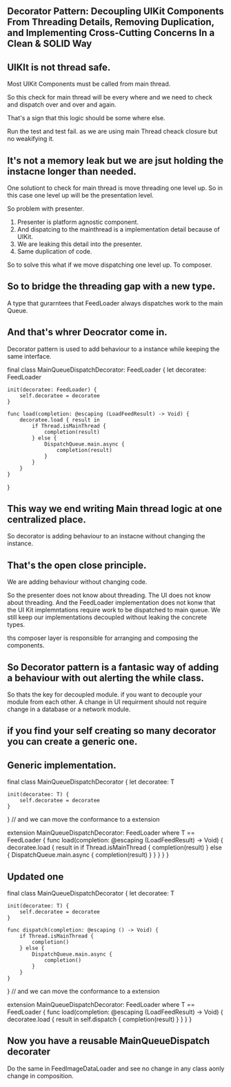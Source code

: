 ##   Decorator Pattern: Decoupling UIKit Components From Threading Details, Removing Duplication, and Implementing Cross-Cutting Concerns In a Clean & SOLID Way

## UIKIt is not thread safe.

Most UIKit Components must be called from main thread.


So this check for main thread will be every where and we need to check and dispatch over and over and again.

That's a sign that this logic should be some where else.

Run the test and test fail. 
as we are using main Thread cheack closure but no weakifying it.

## It's not a memory leak but we are jsut holding the instacne longer than needed.

One solutiont to check for main thread is move threading one level up.
So in this case one level up will be the presentation level.

So problem with presenter.
1. Presenter is platform agnostic component.
2. And dispatcing to the mainthread is a implementation detail because of UIKit.
3. We are leaking this detail into the presenter.
2. Same duplication of code.

So to solve this what if we move dispatching one level up.
To composer.

## So to bridge the threading gap with a new type.
A type that gurarntees that FeedLoader always dispatches work to the main Queue.

## And that's whrer Deocrator come in.

Decorator pattern is used to add behaviour to a instance while keeping the same interface.

final class MainQueueDispatchDecorator: FeedLoader {
    let decoratee: FeedLoader
    
    init(decoratee: FeedLoader) {
        self.decoratee = decoratee
    }
    
    func load(completion: @escaping (LoadFeedResult) -> Void) {
        decoratee.load { result in
            if Thread.isMainThread {
                completion(result)
            } else {
                DispatchQueue.main.async {
                    completion(result)
                }
            }
        }
    }
}

## This way we end writing Main thread logic at one centralized place.

So decorator is adding behaviour to an instacne without changing the instance.

## That's the open close principle.
We are adding behaviour without changing code.

So the presenter does not know about threading.
The UI does not know about threading.
And the FeedLoader implementation does not konw that the UI Kit implemntations require work to be dispatched to main queue.
We still keep our implementations decoupled without leaking the concrete types.

ths composer layer is responsible for arranging and composing the components.

## So Decorator pattern is a fantasic way of adding a behaviour with out alerting the while class.

So thats the key for decoupled module.
if you want to decouple your module from each other.
 A change in UI requirment should not require change in a database or a network module.
 
 ## if you find your self creating so many decorator you can create a generic one.
 ## Generic implementation.
 
 final class MainQueueDispatchDecorator<T> {
    let decoratee: T
    
    init(decoratee: T) {
        self.decoratee = decoratee
    }
}
// and we can move the conformance to a extension

extension MainQueueDispatchDecorator: FeedLoader where T == FeedLoader {
    func load(completion: @escaping (LoadFeedResult) -> Void) {
        decoratee.load { result in
            if Thread.isMainThread {
                completion(result)
            } else {
                DispatchQueue.main.async {
                    completion(result)
                }
            }
        }
    }
}

## Updated one
 
final class MainQueueDispatchDecorator<T> {
    let decoratee: T
    
    init(decoratee: T) {
        self.decoratee = decoratee
    }
    
    func dispatch(completion: @escaping () -> Void) {
        if Thread.isMainThread {
            completion()
        } else {
            DispatchQueue.main.async {
                completion()
            }
        }
    }
}
// and we can move the conformance to a extension

extension MainQueueDispatchDecorator: FeedLoader where T == FeedLoader {
    func load(completion: @escaping (LoadFeedResult) -> Void) {
        decoratee.load { result in
            self.dispatch { completion(result) }
        }
    }
}

## Now you have a reusable MainQueueDispatch decorater

Do the same in FeedImageDataLoader 
and see no change in any class aonly change in composition.
